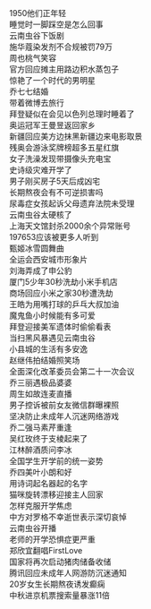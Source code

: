 1950他们正年轻  
睡觉时一脚踩空是怎么回事  
云南虫谷下饭剧  
施华蔻染发剂不合规被罚79万  
周也桃气笑容  
官方回应摊主用路边积水蒸包子  
惊艳了一个时代的男明星  
乔七七结婚  
带着微博去旅行  
拜登疑似在会见以色列总理时睡着了  
奥运冠军王曼昱返回家乡  
新疆回应美方边抹黑新疆边来电影取景  
残奥会游泳奖牌榜超多五星红旗  
女子洗澡发现带摄像头充电宝  
史诗级灾难开学了  
男子刚买房子5天后成凶宅  
长期熬夜会有不可逆损害吗  
尿毒症女孩起诉父母遗弃法院未受理  
云南虫谷太硬核了  
上海天文馆封杀2000余个异常账号  
197653应该被更多人听到  
甄姬冰雪圆舞曲  
全运会西安城市形象片  
刘海弄成了申公豹  
厦门5少年30秒洗劫小米手机店  
商场回应小米之家30秒遭洗劫  
王皓为用嘴打球的乒乓大叔加油  
魔鬼鱼小时候能有多可爱  
拜登迎接美军遗体时偷偷看表  
当扫黑风暴遇见云南虫谷  
小县城的生活有多安逸  
赵继伟拍结婚照笑场  
全面深化改革委员会第二十一次会议  
乔三丽遇极品婆婆  
周生如故连麦直播  
男子控诉被前女友微信群曝裸照  
坚决防止未成年人沉迷网络游戏  
乔二强马素芹重逢  
吴红玫终于支棱起来了  
江林醉酒质问李冰  
全国学生开学前的统一姿势  
乔四美叶小朗和好  
用诗词起名器起的名字  
猫咪旋转漂移迎接主人回家  
怎样克服开学焦虑  
中方对罗格不幸逝世表示深切哀悼  
云南虫谷开播  
老师的开学恐惧症更严重  
郑欣宜翻唱FirstLove  
国家将再次启动猪肉储备收储  
腾讯回应未成年人网游防沉迷通知  
20岁女生长期熬夜诱发癫痫  
中秋进京机票搜索量暴涨11倍  
